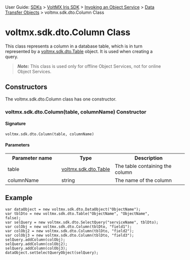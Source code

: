                               

User Guide: [SDKs](../Foundry_SDKs.md) > [VoltMX Iris SDK](../VoltMXStudio/Installing_VoltMXJS_SDK.md) > [Invoking an Object Service](Objects_API_Reference.md) > [Data Transfer Objects](Data_Transfer_Objects.md) > voltmx.sdk.dto.Column Class

voltmx.sdk.dto.Column Class
=========================

This class represents a column in a database table, which is in turn represented by a [voltmx.sdk.dto.Table](voltmx.sdk.dto.Table_Class.md) object. It is used when creating a query.

> **_Note:_** This class is used only for offline Object Services, not for online Object Services.

Constructors
------------

The voltmx.sdk.dto.Column class has one constructor.

### voltmx.sdk.dto.Column(table, columnName) Constructor

#### Signature

```
voltmx.sdk.dto.Column(table, columnName)
```

#### Parameters

<table style="width: 579px;mc-table-style: url]('../Resources/TableStyles/Basic.css');" class="TableStyle-Basic" cellspacing="0"><colgroup><col style="width: 183px;" class="TableStyle-Basic-Column-Column1"> <col class="TableStyle-Basic-Column-Column1" style="width: 144px;"> <col class="TableStyle-Basic-Column-Column1" style="width: 254px;"></colgroup><tbody><tr class="TableStyle-Basic-Body-Body1"><th class="TableStyle-Basic-BodyE-Column1-Body1">Parameter name</th><th class="TableStyle-Basic-BodyE-Column1-Body1">Type</th><th class="TableStyle-Basic-BodyD-Column1-Body1">Description</th></tr><tr class="TableStyle-Basic-Body-Body1"><td class="TableStyle-Basic-BodyE-Column1-Body1">table</td><td class="TableStyle-Basic-BodyE-Column1-Body1"><a href="voltmx.sdk.dto.Table_Class.md">voltmx.sdk.dto.Table</a></td><td class="TableStyle-Basic-BodyD-Column1-Body1">The table containing the column</td></tr><tr class="TableStyle-Basic-Body-Body1"><td class="TableStyle-Basic-BodyB-Column1-Body1">columnName</td><td class="TableStyle-Basic-BodyB-Column1-Body1">string</td><td class="TableStyle-Basic-BodyA-Column1-Body1">The name of the column</td></tr></tbody></table>

Example
-------

```
var dataObject = new voltmx.sdk.dto.DataObject("ObjectName");
var tblDto = new voltmx.sdk.dto.Table("ObjectName", "ObjectName", false);
var selQuery = new voltmx.sdk.dto.SelectQuery("serviceName", tblDto);
var colObj = new voltmx.sdk.dto.Column(tblDto, "field1");
var colObj2 = new voltmx.sdk.dto.Column(tblDto, "field2");
var colObj3 = new voltmx.sdk.dto.Column(tblDto, "field3");
selQuery.addColumn(colObj);
selQuery.addColumn(colObj2);
selQuery.addColumn(colObj3);
dataObject.setSelectQueryObject(selQuery);
```

